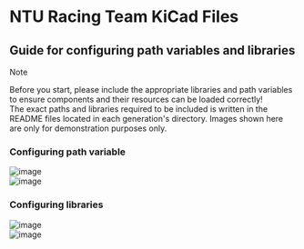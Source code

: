 # NTU Racing Team KiCad Files

## Guide for configuring path variables and libraries

> [!NOTE]
> Before you start, please include the appropriate libraries and path variables to ensure components and their resources can be loaded correctly!\
> The exact paths and libraries required to be included is written in the README files located in each generation's directory. Images shown here are only for demonstration purposes only.

### Configuring path variable

![image](https://github.com/user-attachments/assets/24e89efb-7beb-4a44-bff8-5997ec050622)\
![image](https://github.com/user-attachments/assets/ee9ea6a5-3d50-4d55-8bd4-2e3982e36277)

### Configuring libraries

![image](https://github.com/user-attachments/assets/8d61c2a1-a55e-4454-b3c4-e93e2027c5b8)\
![image](https://github.com/user-attachments/assets/13c1b811-5d52-47aa-a2e9-b8d9a430fcc3)
